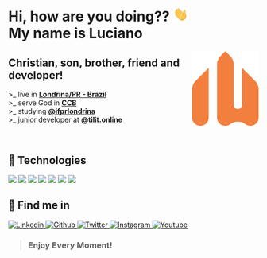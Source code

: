 # **Hi**, how are you doing?? <img src="assets/gifs/wave.gif" width="30px">  <br/> My name is **Luciano**

<a href="https://www.weslen.dev/">
  <img
      align="right"
      height="150"
      src="assets/images/logo.svg"
      alt="Logo"
  />
</a>

## **Christian, son, brother, friend and developer!**

&gt;_ live in **[Londrina/PR - Brazil](https://www.google.com/maps/place/Londrina,+PR/@-23.321264,-51.2358034,12z/data=!3m1!4b1!4m5!3m4!1s0x94eb435a57af586d:0x23ac11a5c614f971!8m2!3d-23.3044524!4d-51.1695824)**
<br/>
&gt;_ serve God in **[CCB](https://www.congregacaocristanobrasil.org.br)**
<br/>
&gt;_ studying **[@ifprlondrina](https://londrina.ifpr.edu.br)**
<br/>
&gt;_ junior developer at **[@tilit.online](https://tilit.com.br)**
<br/>

<br/>

## 🔧 **Technologies**

![](https://img.shields.io/badge/Code-Javascript-informational?style=for-the-badge&logo=javascript&logoColor=D99379&color=D99379)
![](https://img.shields.io/badge/Code-Python-informational?style=for-the-badge&logo=python&logoColor=D99379&color=D99379)
![](https://img.shields.io/badge/Web-HTML5-informational?style=for-the-badge&logo=html5&logoColor=D99379&color=D99379)
![](https://img.shields.io/badge/Web-CSS3-informational?style=for-the-badge&logo=css3&logoColor=D99379&color=D99379)
![](https://img.shields.io/badge/Frontend-VueJS-informational?style=for-the-badge&logo=vue.js&logoColor=D99379&color=D99379)
![](https://img.shields.io/badge/Backend-NodeJS-informational?style=for-the-badge&logo=node.js&logoColor=D99379&color=D99379)
![](https://img.shields.io/badge/Database-MongoDB-informational?style=for-the-badge&logo=mongodb&logoColor=D99379&color=D99379)


## 🔎 **Find me in**

<a href="https://www.linkedin.com/in/weslendev/">
  <img
    src="https://img.shields.io/badge/weslendev-informational?style=for-the-badge&logo=linkedin&logoColor=white&color=426A8C"
    alt="Linkedin"
  />
</a>
<a href="https://www.github.com/devweslen/">
  <img
    src="https://img.shields.io/badge/devweslen-informational?style=for-the-badge&logo=github&logoColor=white&color=426A8C"
    alt="Github"
  />
</a>
<a href="https://www.twitter.com/weslendev/">
  <img
    src="https://img.shields.io/badge/weslendev-informational?style=for-the-badge&logo=twitter&logoColor=white&color=426A8C"
    alt="Twitter"
  />
</a>
<a href="https://www.instagram.com/weslendev/">
  <img
    src="https://img.shields.io/badge/weslendev-informational?style=for-the-badge&logo=Instagram&logoColor=white&color=426A8C"
    alt="Instagram"
  />
</a>
<a href="https://www.youtube.com/channel/UCKiSOLXbf8zVdDJ6VfiPzgA">
  <img
    src="https://img.shields.io/badge/Luciano%20Weslen-informational?style=for-the-badge&logo=youtube&logoColor=white&color=426A8C"
    alt="Youtube"
  />
</a>

<br/>

> ### **Enjoy Every Moment**!
